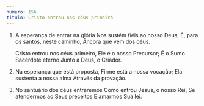 ```yaml
---
numero: 156
titulo: Cristo entrou nos céus primeiro
---
```

1. A esperança de entrar na glória
   Nos sustém fiéis ao nosso Deus;
   É, para os santos, neste caminho,
   Âncora que vem dos céus.

   Cristo entrou nos céus primeiro,
   Ele é o nosso Precursor;
   É o Sumo Sacerdote eterno
   Junto a Deus, o Criador.

2. Na esperança que está proposta,
   Firme está a nossa vocação;
   Ela sustenta a nossa alma
   Através da provação.

3. No santuário dos céus entraremos
   Como entrou Jesus, o nosso Rei,
   Se atendermos ao Seus preceitos
   E amarmos Sua lei.
